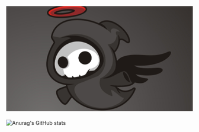  [![MasterHead](4493457.jpg)](https://github.com/slayywrld)
---
![Anurag's GitHub stats](https://github-readme-stats.vercel.app/api?username=slayywrld&show_icons=true&theme=radical)
